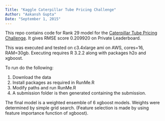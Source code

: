 ```yaml
---
Title: "Kaggle Caterpillar Tube Pricing Challenge"
Author: "Aakansh Gupta"
Date: "September 1, 2015"
---
```


This repo contains code for Rank 29 model for the [Caterpillar Tube Pricing Challenge](https://www.kaggle.com/c/caterpillar-tube-pricing). It gives RMSE score 0.209920 on Private Leaderboard.

This was executed and tested on c3.4xlarge ami on AWS, cores=16, RAM=30gb. Executing requires R 3.2.2 along with packages h2o and xgboost.

To run do the following:

1. Download the data
2. Install packages as required in RunMe.R
3. Modify paths and run RunMe.R
4. A submission folder is then generated containing the submission.

The final model is a weighted ensemble of 6 xgboost models. Weights were determined by simple grid search. (Feature selection is made by using feature importance function of xgboost).


